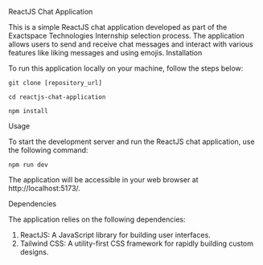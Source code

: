 ReactJS Chat Application

This is a simple ReactJS chat application developed as part of the Exactspace Technologies Internship selection process. The application allows users to send and receive chat messages and interact with various features like liking messages and using emojis.
Installation

To run this application locally on your machine, follow the steps below:

    git clone [repository_url]

    cd reactjs-chat-application

    npm install

Usage

To start the development server and run the ReactJS chat application, use the following command:

    npm run dev

The application will be accessible in your web browser at http://localhost:5173/.

Dependencies

The application relies on the following dependencies:

  1. ReactJS: A JavaScript library for building user interfaces.
  2. Tailwind CSS: A utility-first CSS framework for rapidly building custom designs.
